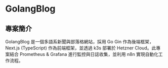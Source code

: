 # GolangBlog

## 專案簡介

GolangBlog 是一個多語系新聞與部落格網站，採用 Go Gin 作為後端框架，Next.js (TypeScript) 作為前端框架，並透過 k3s 部署於 Hetzner Cloud。此專案結合 Prometheus & Grafana 進行監控與日誌收集，並利用 n8n 實現自動化工作流程。
